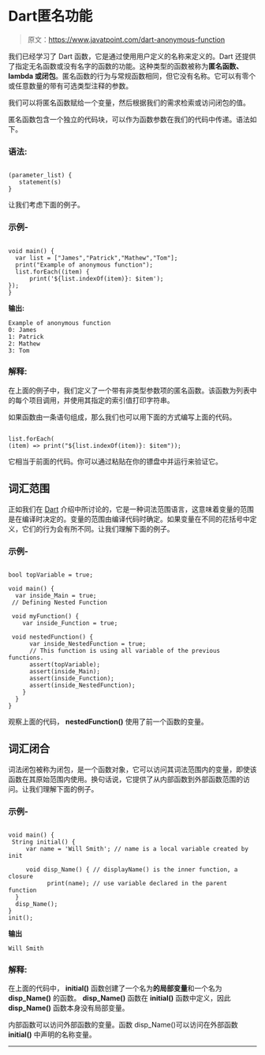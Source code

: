 # Dart匿名功能

> 原文：<https://www.javatpoint.com/dart-anonymous-function>

我们已经学习了 Dart 函数，它是通过使用用户定义的名称来定义的。Dart 还提供了指定无名函数或没有名字的函数的功能。这种类型的函数被称为**匿名函数、lambda 或闭包**。匿名函数的行为与常规函数相同，但它没有名称。它可以有零个或任意数量的带有可选类型注释的参数。

我们可以将匿名函数赋给一个变量，然后根据我们的需求检索或访问闭包的值。

匿名函数包含一个独立的代码块，可以作为函数参数在我们的代码中传递。语法如下。

### 语法:

```

(parameter_list) {
   statement(s)
}

```

让我们考虑下面的例子。

### 示例-

```

void main() { 
  var list = ["James","Patrick","Mathew","Tom"];
  print("Example of anonymous function");
  list.forEach((item) {
      print('${list.indexOf(item)}: $item');
});
}

```

**输出:**

```
Example of anonymous function
0: James
1: Patrick
2: Mathew
3: Tom

```

### 解释:

在上面的例子中，我们定义了一个带有非类型参数项的匿名函数。该函数为列表中的每个项目调用，并使用其指定的索引值打印字符串。

如果函数由一条语句组成，那么我们也可以用下面的方式编写上面的代码。

```

list.forEach(
(item) => print("${list.indexOf(item)}: $item"));

```

它相当于前面的代码。你可以通过粘贴在你的镖盘中并运行来验证它。

## 词汇范围

正如我们在 [Dart](https://www.javatpoint.com/dart-programming) 介绍中所讨论的，它是一种词法范围语言，这意味着变量的范围是在编译时决定的。变量的范围由编译代码时确定。如果变量在不同的花括号中定义，它们的行为会有所不同。让我们理解下面的例子。

### 示例-

```

bool topVariable = true;

void main() {
  var inside_Main = true;
 // Defining Nested Function 

 void myFunction() {
    var inside_Function = true;

 void nestedFunction() {
      var inside_NestedFunction = true;
      // This function is using all variable of the previous functions.
      assert(topVariable);
      assert(inside_Main);
      assert(inside_Function);
      assert(inside_NestedFunction);
    }
  }
}

```

观察上面的代码， **nestedFunction()** 使用了前一个函数的变量。

## 词汇闭合

词法闭包被称为闭包，是一个函数对象，它可以访问其词法范围内的变量，即使该函数在其原始范围内使用。换句话说，它提供了从内部函数到外部函数范围的访问。让我们理解下面的例子。

### 示例-

```

void main() {
 String initial() {
     var name = 'Will Smith'; // name is a local variable created by init

     void disp_Name() { // displayName() is the inner function, a closure
           print(name); // use variable declared in the parent function
  }
  disp_Name();
}
init();

```

**输出**

```
Will Smith

```

### 解释:

在上面的代码中， **initial()** 函数创建了一个名为**的局部变量**和一个名为 **disp_Name()** 的函数。 **disp_Name()** 函数在 **initial()** 函数中定义，因此 **disp_Name()** 函数本身没有局部变量。

内部函数可以访问外部函数的变量。函数 disp_Name()可以访问在外部函数 **initial()** 中声明的名称变量。

* * *